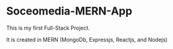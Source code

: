 # Soceomedia-MERN-App

This is my first Full-Stack Project.

It is created in MERN (MongoDb, Expressjs, Reactjs, and Nodejs)
